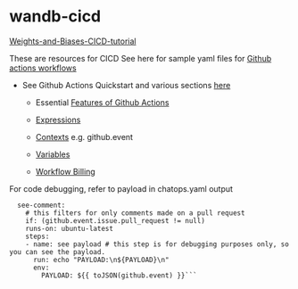 # wandb-cicd

[Weights-and-Biases-CICD-tutorial](https://www.wandb.courses/courses/take/ci-cd-for-machine-learning/lessons)

These are resources for CICD
See here for sample yaml files for [Github actions workflows](https://github.com/fastai/fastai/tree/master/.github/workflows)

- See Github Actions Quickstart and various sections [here](https://docs.github.com/en/actions/quickstart)

  - Essential [Features of Github Actions](https://docs.github.com/en/actions/learn-github-actions/essential-features-of-github-actions)

  - [Expressions](https://docs.github.com/en/actions/learn-github-actions/expressions)

  - [Contexts](https://docs.github.com/en/actions/learn-github-actions/contexts) e.g. github.event

  - [Variables](https://docs.github.com/en/actions/learn-github-actions/contexts#github-context)

  - [Workflow Billing](https://docs.github.com/en/actions/learn-github-actions/workflow-billing)

For code debugging, refer to payload in chatops.yaml output

```jobs:
  see-comment:
    # this filters for only comments made on a pull request
    if: (github.event.issue.pull_request != null)
    runs-on: ubuntu-latest
    steps:
    - name: see payload # this step is for debugging purposes only, so you can see the payload. 
      run: echo "PAYLOAD:\n${PAYLOAD}\n"
      env:
        PAYLOAD: ${{ toJSON(github.event) }}```
